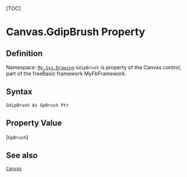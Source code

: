 [TOC]
# Canvas.GdipBrush Property

## Definition
Namespace: [`My.Sys.Drawing`](My.Sys.Drawing.md)
`GdipBrush` is property of the Canvas control, part of the freeBasic framework MyFbFramework.
## Syntax
```freeBasic
GdipBrush As GpBrush Ptr
```
## Property Value
[`GpBrush`]
## See also
[`Canvas`](Canvas.md)
